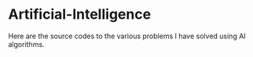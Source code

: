 # Artificial-Intelligence
Here are the source codes to the various problems I have solved using AI algorithms.
